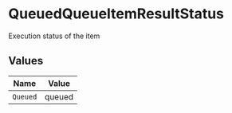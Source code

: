 # QueuedQueueItemResultStatus

Execution status of the item


## Values

| Name     | Value    |
| -------- | -------- |
| `Queued` | queued   |